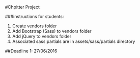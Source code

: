 #Chpitter Project

###instructions for students:

1. Create vendors folder
2. Add Bootstrap (Sass) to vendors folder
3. Add jQuery to vendors folder
4. Associated sass partials are in assets/sass/partials directory


##Deadline 1:
27/06/2016
